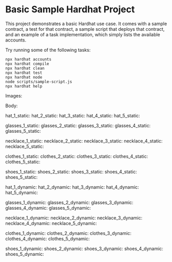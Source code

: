 # Basic Sample Hardhat Project

This project demonstrates a basic Hardhat use case. It comes with a sample contract, a test for that contract, a sample script that deploys that contract, and an example of a task implementation, which simply lists the available accounts.

Try running some of the following tasks:

```shell
npx hardhat accounts
npx hardhat compile
npx hardhat clean
npx hardhat test
npx hardhat node
node scripts/sample-script.js
npx hardhat help
```

Images:

Body:

hat_1_static:
hat_2_static:
hat_3_static:
hat_4_static:
hat_5_static:

glasses_1_static:
glasses_2_static:
glasses_3_static:
glasses_4_static:
glasses_5_static:

necklace_1_static:
necklace_2_static:
necklace_3_static:
necklace_4_static:
necklace_5_static:

clothes_1_static:
clothes_2_static:
clothes_3_static:
clothes_4_static:
clothes_5_static:

shoes_1_static:
shoes_2_static:
shoes_3_static:
shoes_4_static:
shoes_5_static:

hat_1_dynamic:
hat_2_dynamic:
hat_3_dynamic:
hat_4_dynamic:
hat_5_dynamic:

glasses_1_dynamic:
glasses_2_dynamic:
glasses_3_dynamic:
glasses_4_dynamic:
glasses_5_dynamic:

necklace_1_dynamic:
necklace_2_dynamic:
necklace_3_dynamic:
necklace_4_dynamic:
necklace_5_dynamic:

clothes_1_dynamic:
clothes_2_dynamic:
clothes_3_dynamic:
clothes_4_dynamic:
clothes_5_dynamic:

shoes_1_dynamic:
shoes_2_dynamic:
shoes_3_dynamic:
shoes_4_dynamic:
shoes_5_dynamic:
